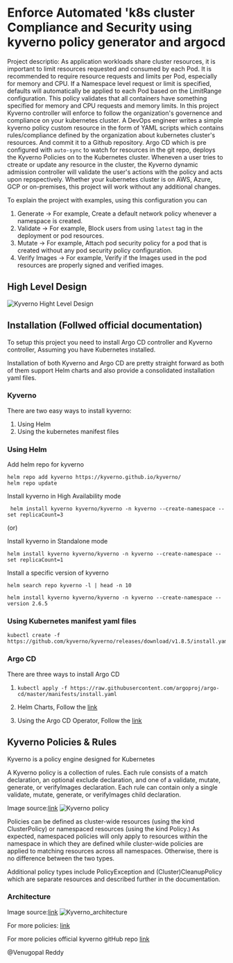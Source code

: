 # Enforce Automated 'k8s cluster Compliance and Security using kyverno policy generator and argocd

Project descriptio:  As application workloads share cluster resources, it is important to limit resources requested and consumed by each Pod. It is recommended to require resource requests and limits per Pod, especially for memory and CPU. If a Namespace level request or limit is specified, defaults will automatically be applied to each Pod based on the LimitRange configuration. This policy validates that all containers have something specified for memory and CPU requests and memory limits.
In this project Kyverno controller will enforce to follow the organization's governence and compliance on your kubernetes cluster.
A DevOps engineer writes a simple kyverno policy custom resource in the form of YAML scripts which contains rules/compliance defined by the organization about kubernetes cluster's resources. And commit it to a Github repository. Argo CD which is pre configured with `auto-sync` to watch for resources in the git repo, deploys the Kyverno Policies on to the Kubernetes cluster.
Wheneven a user tries to ctreate or update any resource in the cluster, the Kyverno dynamic admission controller will validate the user's actions with the policy and acts upon repspectively.
Whether your kubernetes cluster is on AWS, Azure, GCP or on-premises, this project will work without any additional changes.

To explain the project with examples, using this configuration you can 

1. Generate -> For example, Create a default network policy whenever a namespace is created.
2. Validate -> For example, Block users from using `latest` tag in the deployment or pod resources.
3. Mutate -> For example, Attach pod security policy for a pod that is created without any pod security policy configuration.
4. Verify Images -> For example, Verify if the Images used in the pod resources are properly signed and verified images.

## High Level Design

![Kyverno Hight Level Design](/c/Users/venug/Practice/PROJECTS/Project_argocd_Kyverno_k8s_security/kyverno_prokect.png)

## Installation (Follwed official documentation)

To setup this project you need to install Argo CD controller and Kyverno controller, Assuming you have Kubernetes installed.

Installation of both Kyverno and Argo CD are pretty straight forward as both of them support Helm charts and also provide a consolidated installation yaml files. 

### Kyverno

There are two easy ways to install kyverno:

1. Using Helm
2. Using the kubernetes manifest files

### Using Helm 

Add helm repo for kyverno 

```
helm repo add kyverno https://kyverno.github.io/kyverno/
helm repo update
```

Install kyverno in High Availability mode

```
 helm install kyverno kyverno/kyverno -n kyverno --create-namespace --set replicaCount=3
```

(or)

Install kyverno in Standalone mode

```
helm install kyverno kyverno/kyverno -n kyverno --create-namespace --set replicaCount=1
```

Install a specific version of kyverno

```
helm search repo kyverno -l | head -n 10
```

```
helm install kyverno kyverno/kyverno -n kyverno --create-namespace --version 2.6.5
```

### Using Kubernetes manifest yaml files

```
kubectl create -f https://github.com/kyverno/kyverno/releases/download/v1.8.5/install.yaml
```

### Argo CD

There are three ways to install Argo CD

1. `kubectl apply -f https://raw.githubusercontent.com/argoproj/argo-cd/master/manifests/install.yaml`

2. Helm Charts, Follow the [link](https://github.com/argoproj/argo-helm/tree/main/charts/argo-cd#installing-the-chart) 

3. Using the Argo CD Operator, Follow the [link](https://argocd-operator.readthedocs.io/en/latest/install/olm/)

## Kyverno Policies & Rules 

Kyverno is a policy engine designed for Kubernetes

A Kyverno policy is a collection of rules. Each rule consists of a match declaration, an optional exclude declaration, and one of a validate, mutate, generate, or verifyImages declaration. Each rule can contain only a single validate, mutate, generate, or verifyImages child declaration.

Image source:[link](https://kyverno.io.)
![Kyverno policy](/c/Users/venug/Practice/PROJECTS/Project_argocd_Kyverno_k8s_security/kyvero_img.png)


Policies can be defined as cluster-wide resources (using the kind ClusterPolicy) or namespaced resources (using the kind Policy.) As expected, namespaced policies will only apply to resources within the namespace in which they are defined while cluster-wide policies are applied to matching resources across all namespaces. Otherwise, there is no difference between the two types.

Additional policy types include PolicyException and (Cluster)CleanupPolicy which are separate resources and described further in the documentation.

### Architecture

Image source:[link](https://kyverno.io.)
![Kyverno_architecture](/c/Users/venug/Practice/PROJECTS/Project_argocd_Kyverno_k8s_security/kyverno_architecture.png)

For more policies:
[link]()


For more policies official kyverno gitHub repo [link](https://github.com/kyverno/policies)

@Venugopal Reddy